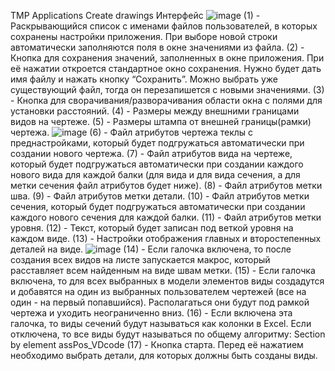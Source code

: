 TMP Applications
Create drawings
Интерфейс
 ![image](https://user-images.githubusercontent.com/94370102/141787166-91d35034-bb8c-431b-8bd2-1629ce3eb002.png)
(1) - Раскрывающийся список с именами файлов пользователей, в которых сохранены настройки приложения. При выборе новой строки автоматически заполняются поля в окне значениями из файла.
(2) - Кнопка для сохранения значений, заполненных в окне приложения. При её нажатии откроется стандартное окно сохранения. Нужно будет дать имя файлу и нажать кнопку “Сохранить”. Можно выбрать уже существующий файл, тогда он перезапишется с новыми значениями.
(3) - Кнопка для сворачивания/разворачивания области окна с полями для установки расстояний.
(4) - Размеры между внешними границами видов на чертеже.
(5) - Размеры штампа от внешней границы(рамки) чертежа.
 ![image](https://user-images.githubusercontent.com/94370102/141787200-97c110db-c9e8-4ac3-bcdd-c5e37dadb8b0.png)
(6) - Файл атрибутов чертежа теклы с преднастройками, который будет подгружаться автоматически при создании нового чертежа.
(7) - Файл атрибутов вида на чертеже, который будет подгружаться автоматически при создании каждого нового вида для каждой балки (для вида и для вида сечения, а для метки сечения файл атрибутов будет ниже).
(8) - Файл атрибутов метки шва.
(9) - Файл атрибутов метки детали.
(10) - Файл атрибутов метки сечения, который будет подгружаться автоматически при создании каждого нового сечения для каждой балки.
(11) - Файл атрибутов метки уровня.
(12) - Текст, который будет записан под веткой уровня на каждом виде.
(13) - Настройки отображения главных и второстепенных деталей на виде.
 ![image](https://user-images.githubusercontent.com/94370102/141787225-5b114bd3-20d5-47bb-85a6-06f9d8d966a3.png)
(14) - Если галочка включена, то после создания всех видов на листе запускается макрос, который расставляет всем найденным на виде швам метки.
(15) - Если галочка включена, то для всех выбранных в модели элементов виды создадутся и добавятся на один из выбранных пользователем чертежей (все на один - на первый попавшийся). Располагаться они будут под рамкой чертежа и уходить неограниченно вниз.
(16) - Если включена эта галочка, то виды сечений будут называться как колонки в Excel. Если отключена, то все виды будут называться по общему алгоритму: Section by element assPos_VDcode
(17) - Кнопка старта. Перед её нажатием необходимо выбрать детали, для которых должны быть созданы виды.

